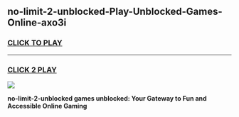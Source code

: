 
## no-limit-2-unblocked-Play-Unblocked-Games-Online-axo3i
<h3>
<a href="https://premium76.site?title=no-limit-2-unblocked&ref=25A">CLICK TO PLAY</a></h3>
<hr>

<h3>
<a href="https://premium76.site?title=no-limit-2-unblocked&ref=25A">CLICK 2 PLAY</a>
  
</h3>

<a href="https://premium76.site?title=no-limit-2-unblocked&ref=25A"><img src="https://clearcache.store/games.png"></a>


**no-limit-2-unblocked games unblocked: Your Gateway to Fun and Accessible Online Gaming**
